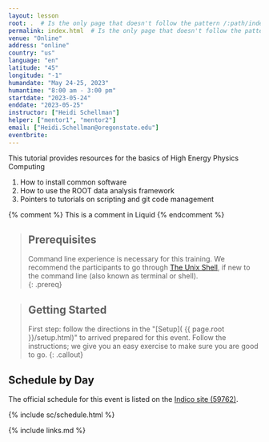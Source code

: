 ```yaml
---
layout: lesson
root: .  # Is the only page that doesn't follow the pattern /:path/index.html
permalink: index.html  # Is the only page that doesn't follow the pattern /:path/index.html
venue: "Online"
address: "online"
country: "us"
language: "en"
latitude: "45"
longitude: "-1"
humandate: "May 24-25, 2023"
humantime: "8:00 am - 3:00 pm"
startdate: "2023-05-24"
enddate: "2023-05-25"
instructor: ["Heidi Schellman"]
helper: ["mentor1", "mentor2"]
email: ["Heidi.Schellman@oregonstate.edu"]
eventbrite:
---
```


This tutorial provides resources for the basics of High Energy Physics Computing

1. How to install common software
2. How to use the ROOT data analysis framework
3. Pointers to tutorials on scripting and git code management


<!-- this is an html comment -->

{% comment %} This is a comment in Liquid {% endcomment %}

> ## Prerequisites
>
> Command line experience is necessary for this training. We recommend the
> participants to go through
> [The Unix Shell](https://swcarpentry.github.io/shell-novice/), if new to the
> command line (also known as terminal or shell).  
{: .prereq}

> ## Getting Started
>
> First step: follow the directions in the "[Setup](
> {{ page.root }}/setup.html)" to arrived prepared for this event. Follow the instructions; we give you an easy exercise 
> to make sure you are good to go.
{: .callout}


<h2 id="schedule">Schedule by Day</h2>

The official schedule for this event is listed on the [Indico site (59762)](https://indico.fnal.gov/event/59762/timetable/#20230524).

{% include sc/schedule.html %}

<!--<center><img  alt="" src="fig/Schedule_computing_training_202105.png"/></center>-->

<!-- An [asynchronous session]({{site.baseurl}}/asynchronous/) is designed as later day acivities for the first two days of the workshop.-->

{% include links.md %}
